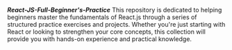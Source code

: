 ***React-JS-Full-Beginner's-Practice***
This repository is dedicated to helping beginners master the fundamentals of React.js through a series of structured practice exercises and projects. Whether you're just starting with React or looking to strengthen your core concepts, this collection will provide you with hands-on experience and practical knowledge.
